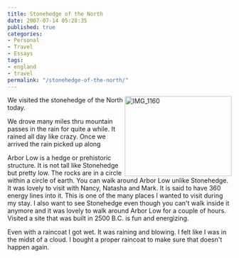 ```yaml
---
title: Stonehedge of the North
date: 2007-07-14 05:28:35
published: true
categories:
- Personal
- Travel
- Essays
tags:
- england
- travel
permalink: "/stonehedge-of-the-north/"
---
```

<p><a title="Arbor Low" href="http://www.flickr.com/photos/eaglechris/809291791/" rel="nofollow"><img src="{{ site.baseurl }}/posts/2007/07/809291791_bb7573d6a1_m.jpg" alt="IMG_1160" width="240" height="180" align="right" /></a>We visited the stonehedge of the North today.</p>
<p>We drove many miles thru mountain passes in the rain for quite a while. It rained all day like crazy. Once we arrived the rain picked up along</p>
<p>Arbor Low is a hedge or prehistoric structure. It is not tall like Stonehedge but pretty low. The rocks are in a circle within a circle of earth. You can walk around Arbor Low unlike Stonehedge. It was lovely to visit with Nancy, Natasha and Mark. It is said to have 360 energy lines into it. This is one of the many places I wanted to visit during my stay. I also want to see Stonehedge even though you can't walk inside it anymore and it was lovely to walk around Arbor Low for a couple of hours. Visited a site that was built in 2500 B.C. is fun and energizing.</p>
<p>Even with a raincoat I got wet. It was raining and blowing. I felt like I was in the midst of a cloud. I bought a proper raincoat to make sure that doesn't happen again.</p>

